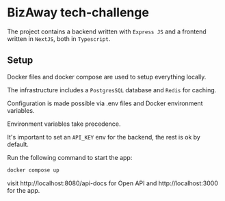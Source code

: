 # BizAway tech-challenge

The project contains a backend written with `Express JS` and a frontend written in `NextJS`, both in `Typescript`.

## Setup

Docker files and docker compose are used to setup everything locally.

The infrastructure includes a `PostgresSQL` database and `Redis` for caching.

Configuration is made possible via .env files and Docker environment variables.

Environment variables take precedence.

It's important to set an `API_KEY` env for the backend, the rest is ok by default.

Run the following command to start the app:

```bash
docker compose up
```

visit http://localhost:8080/api-docs for Open API
and http://localhost:3000 for the app.
